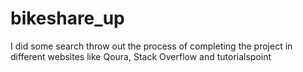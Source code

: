 # bikeshare_up

I did some search throw out the process of completing the project in different websites like Qoura, Stack Overflow and tutorialspoint